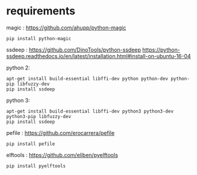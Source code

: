 


# requirements

magic : https://github.com/ahupp/python-magic

`pip install python-magic`

ssdeep : https://github.com/DinoTools/python-ssdeep
https://python-ssdeep.readthedocs.io/en/latest/installation.html#install-on-ubuntu-16-04

python 2:
```
apt-get install build-essential libffi-dev python python-dev python-pip libfuzzy-dev
pip install ssdeep
```
python 3:
```
apt-get install build-essential libffi-dev python3 python3-dev python3-pip libfuzzy-dev
pip install ssdeep
```


pefile : https://github.com/erocarrera/pefile

`pip install pefile`

elftools : https://github.com/eliben/pyelftools

`pip install pyelftools`





